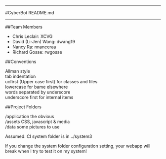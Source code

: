 ******************
#CyberBot README.md
******************

##Team Members

- Chris Leclair: XCVG  
- David (Li-Jen) Wang: dwang19  
- Nancy Ra: nnanceraa  
- Richard Gosse: rwgosse  

##Conventions

Allman style  
tab indentation  
ucfirst (Upper case first) for classes and files  
lowercase for bame elsewhere  
words separated by underscore  
underscore first for internal items  

##Project Folders

/application    the obvious  
/assets         CSS, javascript & media  
/data           some pictures to use  

Assumed: CI system folder is in ../system3  

If you change the system folder configuration setting, your webapp will break
when I try to test it on my system!
